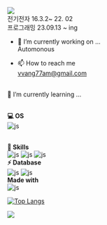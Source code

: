 
<img src="https://capsule-render.vercel.app/api?type=waving&color=AAAAB4&height=150&section=header&text=Hi%20There👋🏻"></img>
<br>전기전자 16.3.2~ 22. 02
<br>프로그래밍 23.09.13 ~ ing

- 🔭 I’m currently working on ...
  <br>Automonous

- 📫 How to reach me
<br>vvang77am@gmail.com

<br>
🌱 I’m currently learning ...
  
<br>**💻 OS**
<br>![js](https://img.shields.io/badge/Linux-FCC624?style=for-the-badge&logo=linux&logoColor=black)

<br>**🚀 Skills**
<br>![js](https://img.shields.io/badge/Python-14354C?style=for-the-badge&logo=python&logoColor=white)
![js](https://img.shields.io/badge/C-00599C?style=for-the-badge&logo=c&logoColor=white)
![js](https://img.shields.io/badge/C%2B%2B-00599C?style=for-the-badge&logo=c%2B%2B&logoColor=white)
<br>**⚡ Database**
<br>![js](https://img.shields.io/badge/MariaDB-003545?style=for-the-badge&logo=mariadb&logoColor=white)
![js](https://img.shields.io/badge/MySQL-005C84?style=for-the-badge&logo=mysql&logoColor=white)
<br>**Made with**
<br>![js](https://img.shields.io/badge/Made%20for-VSCode-1f425f.svg)

[![Top Langs](https://github-readme-stats.vercel.app/api/top-langs/?username=WangJeongHyun)](https://github.com/anuraghazra/github-readme-stats)


<img src="https://capsule-render.vercel.app/api?type=waving&color=AAAAB4&height=150&section=footer" />


<!--
**WangJeongHyun/WangJeongHyun** is a ✨ _special_ ✨ repository because its `README.md` (this file) appears on your GitHub profile.

Here are some ideas to get you started:

- 🔭 I’m currently working on ...
- 🌱 I’m currently learning ...
- 👯 I’m looking to collaborate on ...
- 🤔 I’m looking for help with ...
- 💬 Ask me about ...
- 📫 How to reach me: ...
- 😄 Pronouns: ...
- ⚡ Fun fact: ...
-->
